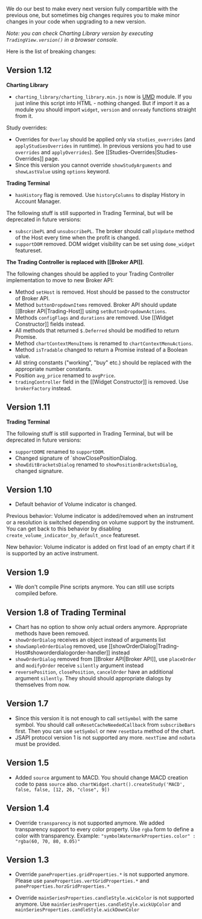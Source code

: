 We do our best to make every next version fully compartible with the previous one, but sometimes big changes requires you to make minor changes in your code when upgrading to a new version.

_Note: you can check Charting Library version by executing `TradingView.version()` in a browser console._

Here is the list of breaking changes:

## Version 1.12

**Charting Library**

- `charting_library/charting_library.min.js` now is [UMD](https://github.com/umdjs/umd) module.
If you just inline this script into HTML - nothing changed.
But if import it as a module you should import `widget`, `version` and `onready` functions straight from it.

Study overrides:
- Overrides for `Overlay` should be applied only via `studies_overrides` (and `applyStudiesOverrides` in runtime). In previous versions you had to use `overrides` and `applyOverrides`). See [[Studies-Overrides|Studies-Overrides]] page.
- Since this version you cannot override `showStudyArguments` and `showLastValue` using `options` keyword.

**Trading Terminal**

- `hasHistory` flag is removed. Use `historyColumns` to display History in Account Manager.

The following stuff is still supported in Trading Terminal, but will be deprecated in future versions:
- `subscribePL` and `unsubscribePL`. The broker should call `plUpdate` method of the Host every time when the profit is changed.
- `supportDOM` removed. DOM widget visibility can be set using `dome_widget` featureset.

**The Trading Controller is replaced with [[Broker API]]**.

The following changes should be applied to your Trading Controller implementation to move to new Broker API:
- Method `setHost` is removed. Host should be passed to the constructor of Broker API.
- Method `buttonDropdownItems` removed. Broker API should update [[Broker API|Trading-Host]] using `setButtonDropdownActions`.
- Methods `configFlags` and `durations` are removed. Use [[Widget Constructor]] fields instead.
- All methods that returned `$.Deferred` should be modified to return Promise.
- Method `chartContextMenuItems` is renamed to `chartContextMenuActions`.
- Method `isTradable` changed to return a Promise instead of a Boolean value.
- All string constants ("working", "buy" etc.) should be replaced with the appropriate number constants.
- Position `avg_price` renamed to `avgPrice`.
- `tradingController` field in the [[Widget Constructor]] is removed. Use `brokerFactory` instead.

## Version 1.11

**Trading Terminal**

The following stuff is still supported in Trading Terminal, but will be deprecated in future versions:
- `supportDOME` renamed to `supportDOM`.
- Changed signature of `showClosePositionDialog.
- `showEditBracketsDialog` renamed to `showPositionBracketsDialog`, changed signature.

## Version 1.10
- Default behavior of Volume indicator is changed.

Previous behavior: Volume indicator is added/removed when an instrument or a resolution is switched depending on volume support by the instrument. You can get back to this behavior by disabling `create_volume_indicator_by_default_once` featureset.

New behavior: Volume indicator is added on first load of an empty chart if it is supported by an active instrument.

## Version 1.9
- We don't compile Pine scripts anymore. You can still use scripts compiled before.

## Version 1.8 of Trading Terminal
-  Chart has no option to show only actual orders anymore. Appropriate methods have been removed.
- `showOrderDialog` receives an object instead of arguments list
- `showSampleOrderDialog` removed, use [[showOrderDialog|Trading-Host#showorderdialogorder-handler]] instead
- `showOrderDialog` removed from [[Broker API|Broker API]], use `placeOrder` and `modifyOrder` receive `silently` argument instead
- `reversePosition`, `closePosition`, `cancelOrder` have an additional argument `silently`. They should should appropriate dialogs by themselves from now.

## Version 1.7

- Since this version it is not enough to call `setSymbol` with the same symbol. You should call `onResetCacheNeededCallback` from `subscribeBars` first. Then you can use `setSymbol` or new `resetData` method of the chart.
- JSAPI protocol version 1 is not supported any more. `nextTime` and `noData` must be provided.

## Version 1.5

* Added `source` argument to MACD. You should change MACD creation code to pass `source` also.
`chartWidget.chart().createStudy('MACD', false, false, [12, 26, "close", 9])`

## Version 1.4

* Override `transparency` is not supported anymore. We added transparency support to every color property. Use `rgba` form to define a color with transparency. Example: 
`"symbolWatermarkProperties.color" : "rgba(60, 70, 80, 0.05)"`

## Version 1.3

* Override `paneProperties.gridProperties.*` is not supported anymore. 
Please use `paneProperties.vertGridProperties.*` and `paneProperties.horzGridProperties.*`

* Override `mainSeriesProperties.candleStyle.wickColor` is not supported anymore.
Use `mainSeriesProperties.candleStyle.wickUpColor` and `mainSeriesProperties.candleStyle.wickDownColor`
